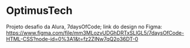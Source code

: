 # OptimusTech
 Projeto desafio da Alura, 7daysOfCode; link do design no Figma: https://www.figma.com/file/mm3MLozvUDGhDRTxSLlGL5/7daysOfCode-HTML-CSS?node-id=0%3A1&t=fz2ZlNw7qQ2o36DT-0
